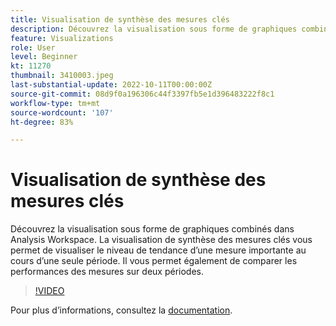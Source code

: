```yaml
---
title: Visualisation de synthèse des mesures clés
description: Découvrez la visualisation sous forme de graphiques combinés dans Analysis Workspace. La visualisation de synthèse des mesures clés vous permet de visualiser le niveau de tendance d’une mesure importante au cours d’une seule période. Il vous permet également de comparer les performances des mesures sur deux périodes. (Doit comporter entre 60 et 160 caractères, mais compte 244 caractères)
feature: Visualizations
role: User
level: Beginner
kt: 11270
thumbnail: 3410003.jpeg
last-substantial-update: 2022-10-11T00:00:00Z
source-git-commit: 08d9f0a196306c44f3397fb5e1d396483222f8c1
workflow-type: tm+mt
source-wordcount: '107'
ht-degree: 83%

---
```



# Visualisation de synthèse des mesures clés

Découvrez la visualisation sous forme de graphiques combinés dans Analysis Workspace. La visualisation de synthèse des mesures clés vous permet de visualiser le niveau de tendance d’une mesure importante au cours d’une seule période. Il vous permet également de comparer les performances des mesures sur deux périodes.

>[!VIDEO](https://video.tv.adobe.com/v/3410003/?quality=12&learn=on)

Pour plus dʼinformations, consultez la [documentation](https://experienceleague.adobe.com/docs/analytics/analyze/analysis-workspace/visualizations/key-metric.html?lang=en).
